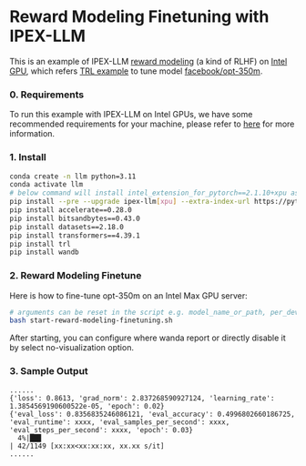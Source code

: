 # Reward Modeling Finetuning with IPEX-LLM

This is an example of IPEX-LLM [reward modeling](https://huggingface.co/docs/trl/main/en/reward_trainer) (a kind of RLHF) on [Intel GPU](../../../README.md), which refers [TRL example](https://github.com/huggingface/trl/blob/main/examples/scripts/reward_modeling.py) to tune model [facebook/opt-350m](https://huggingface.co/facebook/opt-350m).

### 0. Requirements
To run this example with IPEX-LLM on Intel GPUs, we have some recommended requirements for your machine, please refer to [here](../../../README.md#requirements) for more information.

### 1. Install

```bash
conda create -n llm python=3.11
conda activate llm
# below command will install intel_extension_for_pytorch==2.1.10+xpu as default
pip install --pre --upgrade ipex-llm[xpu] --extra-index-url https://pytorch-extension.intel.com/release-whl/stable/xpu/us/
pip install accelerate==0.28.0
pip install bitsandbytes==0.43.0
pip install datasets==2.18.0
pip install transformers==4.39.1
pip install trl
pip install wandb
```

### 2. Reward Modeling Finetune

Here is how to fine-tune opt-350m on an Intel Max GPU server:

```bash
# arguments can be reset in the script e.g. model_name_or_path, per_device_train_batch_size and other hyperparameters
bash start-reward-modeling-finetuning.sh
```
After starting, you can configure where wanda report or directly disable it by select no-visualization option.

### 3. Sample Output
```log
......
{'loss': 0.8613, 'grad_norm': 2.837268590927124, 'learning_rate': 1.3854569190600522e-05, 'epoch': 0.02}
{'eval_loss': 0.8356835246086121, 'eval_accuracy': 0.4996802660186725, 'eval_runtime': xxxx, 'eval_samples_per_second': xxxx, 'eval_steps_per_second': xxxx, 'epoch': 0.03}
  4%|██▊                                                                          | 42/1149 [xx:xx<xx:xx:xx, xx.xx s/it]
......
```
